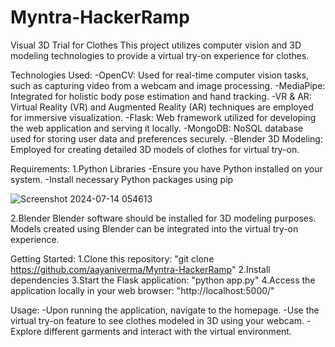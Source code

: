 # Myntra-HackerRamp
Visual 3D Trial for Clothes
This project utilizes computer vision and 3D modeling technologies to provide a virtual try-on experience for clothes.

Technologies Used:
-OpenCV: Used for real-time computer vision tasks, such as capturing video from a webcam and image processing.
-MediaPipe: Integrated for holistic body pose estimation and hand tracking.
-VR & AR: Virtual Reality (VR) and Augmented Reality (AR) techniques are employed for immersive visualization.
-Flask: Web framework utilized for developing the web application and serving it locally.
-MongoDB: NoSQL database used for storing user data and preferences securely.
-Blender 3D Modeling: Employed for creating detailed 3D models of clothes for virtual try-on.

Requirements:
1.Python Libraries
-Ensure you have Python installed on your system.
-Install necessary Python packages using pip

![Screenshot 2024-07-14 054613](https://github.com/user-attachments/assets/ee4d6670-ecdd-487c-a8d3-132ef113bdc8)

2.Blender
Blender software should be installed for 3D modeling purposes.
Models created using Blender can be integrated into the virtual try-on experience.

Getting Started:
1.Clone this repository:
"git clone https://github.com/aayaniverma/Myntra-HackerRamp"
2.Install dependencies
3.Start the Flask application:
"python app.py"
4.Access the application locally in your web browser:
"http://localhost:5000/"

Usage:
-Upon running the application, navigate to the homepage.
-Use the virtual try-on feature to see clothes modeled in 3D using your webcam.
-Explore different garments and interact with the virtual environment.
